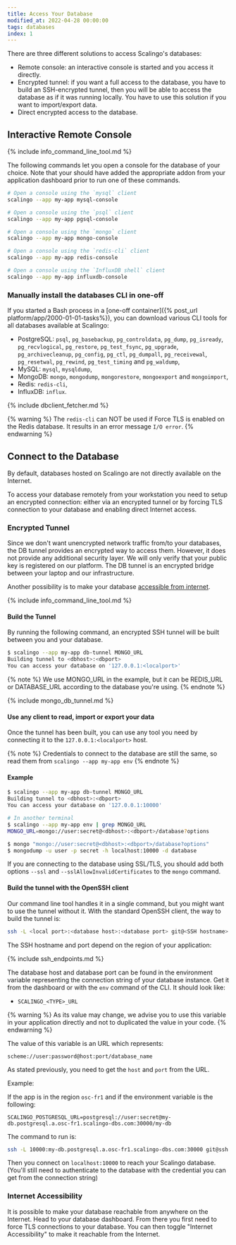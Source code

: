 ```yaml
---
title: Access Your Database
modified_at: 2022-04-28 00:00:00
tags: databases
index: 1
---
```


There are three different solutions to access Scalingo's databases:

* Remote console: an interactive console is started and you access it directly.
* Encrypted tunnel: if you want a full access to the database, you have to build an
  SSH-encrypted tunnel, then you will be able to access the database as if it was running locally.
  You have to use this solution if you want to import/export data.
* Direct encrypted access to the database.

## Interactive Remote Console

{% include info_command_line_tool.md %}

The following commands let you open a console for the database
of your choice. Note that your should have added the appropriate addon from
your application dashboard prior to run one of these commands.

```bash
# Open a console using the `mysql` client
scalingo --app my-app mysql-console

# Open a console using the `psql` client
scalingo --app my-app pgsql-console

# Open a console using the `mongo` client
scalingo --app my-app mongo-console

# Open a console using the `redis-cli` client
scalingo --app my-app redis-console

# Open a console using the `InfluxDB shell` client
scalingo --app my-app influxdb-console
```

### Manually install the databases CLI in one-off

If you started a Bash process in a [one-off container]({% post_url platform/app/2000-01-01-tasks%}),
you can download various CLI tools for all databases available at Scalingo:

* PostgreSQL: `psql`, `pg_basebackup`, `pg_controldata`, `pg_dump`, `pg_isready`, `pg_recvlogical`,
  `pg_restore`, `pg_test_fsync`, `pg_upgrade`, `pg_archivecleanup`, `pg_config`, `pg_ctl`,
  `pg_dumpall`, `pg_receivewal`, `pg_resetwal`, `pg_rewind`, `pg_test_timing` and `pg_waldump`,
* MySQL: `mysql`, `mysqldump`,
* MongoDB: `mongo`, `mongodump`, `mongorestore`, `mongoexport` and `mongoimport`,
* Redis: `redis-cli`,
* InfluxDB: `influx`.

{% include dbclient_fetcher.md %}

{% warning %}
The `redis-cli` can NOT be used if Force TLS is enabled on the Redis database. It results in an error message `I/O error`.
{% endwarning %}

## Connect to the Database

By default, databases hosted on Scalingo are not directly available on the Internet.

To access your database remotely from your workstation you need to setup an
encrypted connection: either via an encrypted tunnel or by forcing TLS connection to your database and enabling direct Internet access.

### Encrypted Tunnel

Since we don't want unencrypted network traffic from/to your databases, the
DB tunnel provides an encrypted way to access them.  However, it does not
provide any additional security layer. We will only verify that your public key
is registered on our platform. The DB tunnel is an encrypted bridge
between your laptop and our infrastructure.

Another possibility is to make your database [accessible from internet](#internet-accessibility).

{% include info_command_line_tool.md %}

#### Build the Tunnel

By running the following command, an encrypted SSH tunnel will be built between you and your database.

```bash
$ scalingo --app my-app db-tunnel MONGO_URL
Building tunnel to <dbhost>:<dbport>
You can access your database on '127.0.0.1:<localport>'
```

{% note %}
  We use MONGO\_URL in the example, but it can be REDIS\_URL or DATABASE\_URL according to the database you're using.
{% endnote %}

{% include mongo_db_tunnel.md %}

#### Use any client to read, import or export your data

Once the tunnel has been built, you can use any tool you need by connecting it to the
`127.0.0.1:<localport>` host.

{% note %}
  Credentials to connect to the database are still the same, so read them from `scalingo --app my-app env`
{% endnote %}

#### Example

```bash
$ scalingo --app my-app db-tunnel MONGO_URL
Building tunnel to <dbhost>:<dbport>
You can access your database on '127.0.0.1:10000'

# In another terminal
$ scalingo --app my-app env | grep MONGO_URL
MONGO_URL=mongo://user:secret@<dbhost>:<dbport>/database?options

$ mongo "mongo://user:secret@<dbhost>:<dbport>/database?options"
$ mongodump -u user -p secret -h localhost:10000 -d database
```

If you are connecting to the database using SSL/TLS, you should add both options `--ssl` and
`--sslAllowInvalidCertificates` to the `mongo` command.

#### Build the tunnel with the OpenSSH client

Our command line tool handles it in a single command, but you might want to use
the tunnel without it. With the standard OpenSSH client, the way to build the
tunnel is:

```bash
ssh -L <local port>:<database host>:<database port> git@<SSH hostname>:<SSH port> -N
```

The SSH hostname and port depend on the region of your application:

{% include ssh_endpoints.md %}

The database host and database port can be found in the environment variable
representing the connection string of your database instance. Get it from the
dashboard or with the `env` command of the CLI. It should look like:

* `SCALINGO_<TYPE>_URL`

{% warning %}
As its value may change, we advise you to use this variable in your application directly and not to duplicated the value in your code.
{% endwarning %}

The value of this variable is an URL which represents:

```
scheme://user:password@host:port/database_name
```

As stated previously, you need to get the `host` and `port` from the URL.

Example:

If the app is in the region `osc-fr1` and if the environment variable is the following:

```
SCALINGO_POSTGRESQL_URL=postgresql://user:secret@my-db.postgresql.a.osc-fr1.scalingo-dbs.com:30000/my-db
```

The command to run is:

```bash
ssh -L 10000:my-db.postgresql.a.osc-fr1.scalingo-dbs.com:30000 git@ssh.osc-fr1.scalingo.com -N
```

Then you connect on `localhost:10000` to reach your Scalingo database. (You'll still need to authenticate to the
database with the credential you can get from the connection string)

### Internet Accessibility

It is possible to make your database reachable from anywhere on the Internet.
Head to your database dashboard. From there you first need to force TLS
connections to your database. You can then toggle "Internet Accessibility" to
make it reachable from the Internet.
